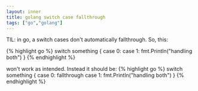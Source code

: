 ```yaml
---
layout: inner
title: golang switch case fallthrough
tags: ["go","golang"]
---
```

TIL: in go, a switch cases don't automatically fallthrough. So, this:

{% highlight go %}
switch something {
  case 0:
  case 1:
    fmt.Println("handling both")
}
{% endhighlight %}

won't work as intended. Instead it should be:
{% highlight go %}
switch something {
  case 0:
    fallthrough
  case 1:
    fmt.Println("handling both")
}
{% endhighlight %}
